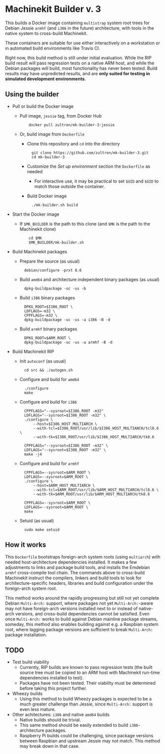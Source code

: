 # Machinekit Builder v. 3

This builds a Docker image containing `multistrap` system root trees
for Debian Jessie `armhf` (and `i386` in the future) architecture,
with tools in the native system to cross-build Machinekit.

These containers are suitable for use either interactively on a
workstation or in automated build environments like Travis CI.

Right now, this build method is still under initial evaluation.  While
the RIP build result will pass regression tests on a native ARM host,
and while the Debian packages will build, most functionality has never
been tested.  Build results may have unpredicted results, and are
**only suited for testing in simulated development environments**.

## Using the builder

- Pull or build the Docker image
  - Pull image, `jessie` tag, from Docker Hub

            docker pull zultron/mk-builder-3:jessie

  - Or, build image from `Dockerfile`
	- Clone this repository and `cd` into the directory

            git clone https://github.com/zultron/mk-builder-3.git
			cd mk-builder-3

	- Customize the *Set up environment* section the `Dockerfile` as
	  needed
	  - For interactive use, it may be practical to set `$UID` and
		 `$GID` to match those outside the container.
	- Build Docker image

	        ./mk-builder.sh build

- Start the Docker image
  - If `$MK_BUILDER` is the path to this clone (and `$MK` is the path
    to the Machinekit clone)

            cd $MK
            $MK_BUILDER/mk-builder.sh

- Build Machinekit packages
  - Prepare the source (as usual)

          debian/configure -prxt 8.6

  - Build `amd64` and architecture independent binary packages (as usual)

          dpkg-buildpackage -uc -us -b

  - Build `i386` binary packages

          DPKG_ROOT=$I386_ROOT \
          LDFLAGS=-m32 \
          CPPFLAGS=-m32 \
          dpkg-buildpackage -uc -us -a i386 -B -d

  - Build `armhf` binary packages

          DPKG_ROOT=$ARM_ROOT \
          dpkg-buildpackage -uc -us -a armhf -B -d

- Build Machinekit RIP
  - Init `autoconf` (as usual)

          cd src && ./autogen.sh

  - Configure and build for `amd64`

          ./configure
          make

  - Configure and build for `i386`

          CPPFLAGS="--sysroot=$I386_ROOT -m32"
          LDFLAGS="--sysroot=$I386_ROOT -m32" \
          ./configure \
              --host=$I386_HOST_MULTIARCH \
              --with-tcl=$I386_ROOT/usr/lib/$I386_HOST_MULTIANCH/tcl8.6 \
              --with-tk=$I386_ROOT/usr/lib/$I386_HOST_MULTIARCH/tk8.6

          CPPFLAGS="--sysroot=$I386_ROOT -m32" \
          LDFLAGS="--sysroot=$I386_ROOT -m32" \
          make -j4

  - Configure and build for `armhf`

          CPPFLAGS=--sysroot=$ARM_ROOT \
          LDFLAGS=--sysroot=$ARM_ROOT \
          ./configure \
              --host=$ARM_HOST_MULTIARCH \
              --with-tcl=$ARM_ROOT/usr/lib/$ARM_HOST_MULTIARCH/tcl8.6 \
              --with-tk=$ARM_ROOT/usr/lib/$ARM_HOST_MULTIARCH/tk8.6

          CPPFLAGS=--sysroot=$ARM_ROOT \
          LDFLAGS=--sysroot=$ARM_ROOT \
          make


  - Setuid (as usual)

          sudo make setuid

## How it works

This `Dockerfile` bootstraps foreign-arch system roots (using
`multiarch`) with needed host-architecture dependencies installed.  It
makes a few adjustments to links and package build tools, and installs
the Emdebian `armhf` cross-compile tool chain.  The commands above to
cross-build Machinekit instruct the compilers, linkers and build tools
to look for architecture-specific headers, libraries and build
configuration under the foreign-arch system root.

This method works around the rapidly progressing but still not yet
complete Debian `Multi-Arch:` support, where packages not yet
`Multi-Arch:`-aware may not have foreign-arch versions installed next
to or instead of native-arch versions, and cross-build dependencies
cannot be satisfied.  Even once `Multi-Arch:` works to build against
Debian mainline package streams, someday, this method also enables
building against e.g. a Raspbian system root, where lagging package
versions are sufficient to break `Multi-Arch:` package installation.


## TODO

- Test build viability
  - Currently, RIP builds are known to pass regression tests (the
    built source tree must be copied to an ARM host with Machinekit
    run-time dependencies installed to test).
  - Packages have not been tested.  Their viability must be determined
    before taking this project further.
- Wheezy builds
  - Using this method to build Wheezy packages is expected to be a
    much greater challenge than Jessie, since `Multi-Arch:` support is
    even less mature.
- Other achitectures:  `i386` and native `amd64` builds
  - Native builds should be trivial.
  - This same method should be easily extended to build
    `i386`-architecture packages.
  - Raspberry Pi builds could be challenging, since package versions
    between Raspbian and upstream Jessie may not match.  This method
    may break down in that case.
